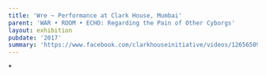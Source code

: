 ```yaml
---
title: 'Wre ~ Performance at Clark House, Mumbai'
parent: 'WAR • ROOM • ECHO: Regarding the Pain of Other Cyborgs'
layout: exhibition
pubdate: '2017'
summary: 'https://www.facebook.com/clarkhouseinitiative/videos/1265650923482416/'
---
```

\*
